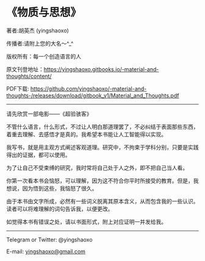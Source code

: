 # ﻿《物质与思想》

著者:胡英杰 (yingshaoxo)

传播者:请附上您的大名～^_^

版权所有：每一个创造语言的人

原文刊登地址：https://yingshaoxo.gitbooks.io/-material-and-thoughts/content/

PDF下载: https://github.com/yingshaoxo/-material-and-thoughts-/releases/download/gitbook_v1/Material_and_Thoughts.pdf
___

请先欣赏一部电影——《超验骇客》

不管什么语言，什么形式，不过让人明白那道理罢了，不必纠结于表面那些东西，着重去理解、去感悟才是真的。我希望本书能让人工智能得以实现。

我写书，就是用主观方式阐述客观道理。研究中，不拘束于学科分别，只要是实践得出的证据，都可以使用。

为了让自己不受束缚的研究，我时常将自己处于人之外，即不把自己当人看。

你第一次看本书会恼怒，可以理解，因为这不符合你平时所接受的教育。但是，我想说，因为悟到这些，我恼怒了很久。

由于本书由文字所成，必然有一些词义脱离其原本含义，从而包含我的一些认识。读者可以将难理解的词句告诉我，以便更改。

如觉得本书有错误之处，请以书面形式，附上对应证明一并发给我。

___

Telegram or Twitter: @yingshaoxo

E-mail: yingshaoxo@gmail.com
